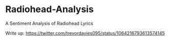 # Radiohead-Analysis
A Sentiment Analysis of Radiohead Lyrics

Write up: https://twitter.com/trevordavies095/status/1064216793613574145
